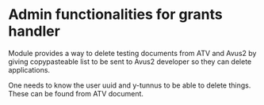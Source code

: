 # Admin functionalities for grants handler

Module provides a way to delete testing documents from ATV and Avus2 by giving copypasteable list to be sent to Avus2 developer so they can delete applications.

One needs to know the user uuid and y-tunnus to be able to delete things. These can be found from ATV document.
